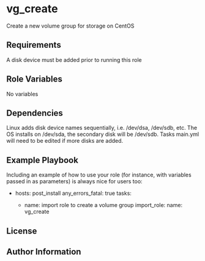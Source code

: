 vg_create
=========

Create a new volume group for storage on CentOS

Requirements
--------------

A disk device must be added prior to running this role

Role Variables
--------------

No variables

Dependencies
------------

Linux adds disk device names sequentially, i.e. /dev/dsa, /dev/sdb, etc. The OS installs on /dev/sda, the secondary disk will be /dev/sdb. Tasks main.yml will need to be edited if more disks are added.

Example Playbook
----------------

Including an example of how to use your role (for instance, with variables passed in as parameters) is always nice for users too:

- hosts: post_install
  any_errors_fatal: true
  tasks:

    - name: import role to create a volume group
      import_role:
        name: vg_create

License
-------


Author Information
------------------
